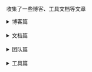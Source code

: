 收集了一些博客、工具文档等文章

<details>
  <summary>博客篇</summary>

- [x] [JSBridge深度剖析](https://blog.csdn.net/xiangzhihong8/article/details/66970600)
- [x] [ReactNative快速入门笔记](https://segmentfault.com/a/1190000010989345)
- [x] [网易严选App感受Weex开发](https://segmentfault.com/a/1190000011027225)
- [x] [Koa2进阶学习笔记](https://chenshenhai.github.io/koa2-note/)
- [x] [DASS Rxjs数据流管理方案](https://erwinqiu.gitbooks.io/dass/content/)
- [x] [当···时发生了什么？](https://github.com/skyline75489/what-happens-when-zh_CN#id9)
- [x] [InterviewMap](https://yuchengkai.cn/docs/frontend/)
- [ ] 源码映射

</details>

<br/>

<details>
  <summary>文档篇</summary>

- [x] [Markdown 语法说明](https://www.appinn.com/markdown/)
- [x] [Mac 键盘快捷键](https://support.apple.com/zh-cn/HT201236)
- [x] [Mac 设置指南](https://github.com/macdao/ocds-guide-to-setting-up-mac#%E5%8A%9F%E8%83%BD%E9%94%AE)
- [x] [Taro 多端统一开发解决方案](https://taro.aotu.io/)

</details>

<br/>

<details>
  <summary>团队篇</summary>

- [x] [infoQ](https://www.infoq.cn/topic/Front-end)
- [x] [alloyteam](http://www.alloyteam.com/webdevelop/)
- [x] [美团](https://tech.meituan.com/)
- [x] [奇舞周刊](https://weekly.75team.com/)

</details>

<br/>

<details>
  <summary>工具篇</summary>

- [x] [Can i use](https://caniuse.com/)
- [x] [BootCDN 前端开源项目CDN加速服务](https://www.bootcdn.cn/)

</details>

<br/>